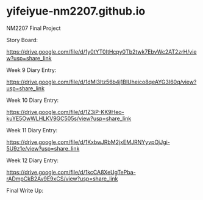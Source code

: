 # yifeiyue-nm2207.github.io

NM2207 Final Project

Story Board:

https://drive.google.com/file/d/1y0tYT0ItHcpy0Tb2twk7EbvWc2AT2zrH/view?usp=share_link

Week 9 Diary Entry:

https://drive.google.com/file/d/1dMl3ltz56b4j1BlUheico8qeAYG3I60q/view?usp=share_link

Week 10 Diary Entry:

https://drive.google.com/file/d/1Z3iP-KK9Heo-kuYE5OwWLHLKV9GC505s/view?usp=share_link

Week 11 Diary Entry:

https://drive.google.com/file/d/1KxbwJRbM2jxEMJRNYyvpOjJgi-5U9z1e/view?usp=share_link

Week 12 Diary Entry:

https://drive.google.com/file/d/1kcCA8XeUgTePba-rADmpCkB2Av9E9xCS/view?usp=share_link

Final Write Up:
